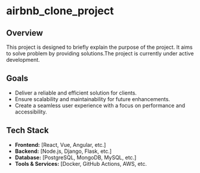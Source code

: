 # airbnb_clone_project

## Overview
This project is designed to briefly explain the purpose of the project. It aims to solve problem by providing solutions.The project is currently under active development.

## Goals
- Deliver a reliable and efficient solution for clients.
- Ensure scalability and maintainability for future enhancements.
- Create a seamless user experience with a focus on performance and accessibility.

## Tech Stack
- **Frontend:** [React, Vue, Angular, etc.]
- **Backend:** [Node.js, Django, Flask, etc.]
- **Database:** [PostgreSQL, MongoDB, MySQL, etc.]
- **Tools & Services:** [Docker, GitHub Actions, AWS, etc.

